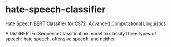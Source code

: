 # hate-speech-classifier
Hate Speech BERT Classifier for CS72: Advanced Computational Linguistics

A DistilBERTForSequenceClassification model to classify three types of speech: hate speech, offensive speech, and neither.
